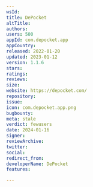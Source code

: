 ```yaml
---
wsId: 
title: DePocket
altTitle: 
authors: 
users: 500
appId: com.depocket.app
appCountry: 
released: 2022-01-20
updated: 2023-01-12
version: 1.1.6
stars: 
ratings: 
reviews: 
size: 
website: https://depocket.com/
repository: 
issue: 
icon: com.depocket.app.png
bugbounty: 
meta: stale
verdict: fewusers
date: 2024-01-16
signer: 
reviewArchive: 
twitter: 
social: 
redirect_from: 
developerName: DePocket
features: 

---
```


